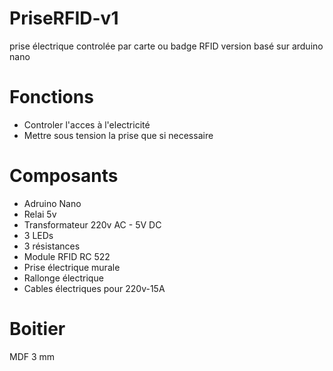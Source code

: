 # PriseRFID-v1
prise électrique controlée par carte ou badge RFID
version basé sur arduino nano

# Fonctions 
* Controler l'acces à l'electricité
* Mettre sous tension la prise que si necessaire

# Composants
* Adruino Nano
* Relai 5v 
* Transformateur 220v AC - 5V DC
* 3 LEDs
* 3 résistances
* Module RFID RC 522
* Prise électrique murale
* Rallonge électrique
* Cables électriques pour 220v-15A

# Boitier
MDF 3 mm



